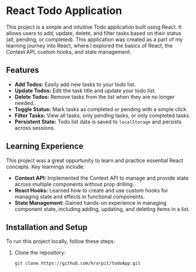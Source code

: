# React Todo Application

This project is a simple and intuitive Todo application built using React. It allows users to add, update, delete, and filter tasks based on their status (all, pending, or completed). This application was created as a part of my learning journey into React, where I explored the basics of React, the Context API, custom hooks, and state management.

## Features

- **Add Todos:** Easily add new tasks to your todo list.
- **Update Todos:** Edit the task title and update your todo list.
- **Delete Todos:** Remove tasks from the list when they are no longer needed.
- **Toggle Status:** Mark tasks as completed or pending with a simple click.
- **Filter Tasks:** View all tasks, only pending tasks, or only completed tasks.
- **Persistent State:** Todo list data is saved to `localStorage` and persists across sessions.

## Learning Experience

This project was a great opportunity to learn and practice essential React concepts. Key learnings include:

- **Context API:** Implemented the Context API to manage and provide state across multiple components without prop drilling.
- **React Hooks:** Learned how to create and use custom hooks for managing state and effects in functional components.
- **State Management:** Gained hands-on experience in managing component state, including adding, updating, and deleting items in a list.

## Installation and Setup

To run this project locally, follow these steps:

1. Clone the repository:
   ```bash
   git clone https://github.com/krarpit/todoApp.git
